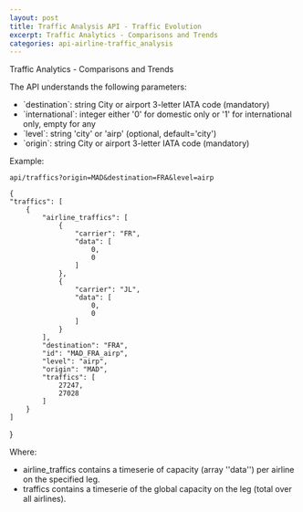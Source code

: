 ```yaml
---
layout: post
title: Traffic Analysis API - Traffic Evolution
excerpt: Traffic Analytics - Comparisons and Trends
categories: api-airline-traffic_analysis
---
```


Traffic Analytics - Comparisons and Trends

The API understands the following parameters:
<ul>
<li>`destination`: string City or airport 3-letter IATA code (mandatory)</li>
<li>`international`: integer either '0' for domestic only or '1' for international only, empty for any</li>
<li>`level`: string 'city' or 'airp' (optional, default='city')</li>
<li>`origin`: string City or airport 3-letter IATA code (mandatory)</li>
</ul>

Example:

    api/traffics?origin=MAD&destination=FRA&level=airp

    {
    "traffics": [
        {
            "airline_traffics": [
                {
                    "carrier": "FR", 
                    "data": [
                        0, 
                        0
                    ]
                }, 
                {
                    "carrier": "JL", 
                    "data": [
                        0, 
                        0
                    ]
                }
            ], 
            "destination": "FRA", 
            "id": "MAD_FRA_airp", 
            "level": "airp", 
            "origin": "MAD", 
            "traffics": [
                27247, 
                27028
            ]
        }
    ]
}

Where:
* airline_traffics contains a timeserie of capacity (array ''data'') per airline on the specified leg.
* traffics contains a timeserie of the global capacity on the leg (total over all airlines).
